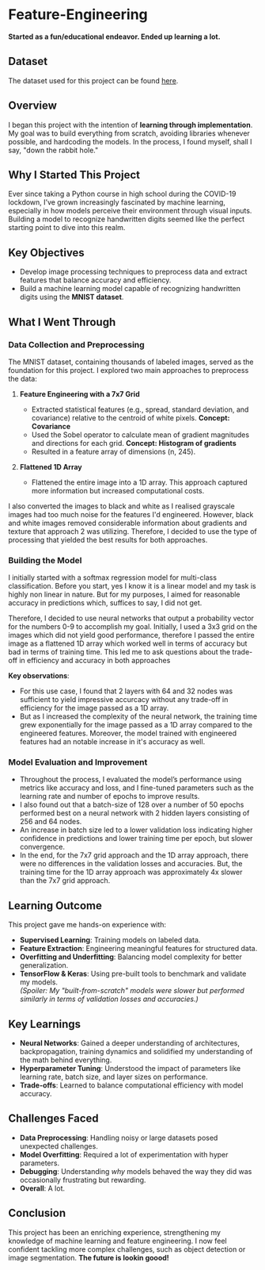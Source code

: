 # Feature-Engineering
**Started as a fun/educational endeavor. Ended up learning a lot.**

## Dataset

The dataset used for this project can be found [here](https://www.kaggle.com/datasets/scolianni/mnistasjpg).

## Overview

I began this project with the intention of **learning through implementation**. My goal was to build everything from scratch, avoiding libraries whenever possible, and hardcoding the models. In the process, I found myself, shall I say, "down the rabbit hole."

## Why I Started This Project

Ever since taking a Python course in high school during the COVID-19 lockdown, I’ve grown increasingly fascinated by machine learning, especially in how models perceive their environment through visual inputs. Building a model to recognize handwritten digits seemed like the perfect starting point to dive into this realm.

## Key Objectives

- Develop image processing techniques to preprocess data and extract features that balance accuracy and efficiency.
- Build a machine learning model capable of recognizing handwritten digits using the **MNIST dataset**.

## What I Went Through

### Data Collection and Preprocessing

The MNIST dataset, containing thousands of labeled images, served as the foundation for this project. I explored two main approaches to preprocess the data:

1. **Feature Engineering with a 7x7 Grid**  
   - Extracted statistical features (e.g., spread, standard deviation, and covariance) relative to the centroid of white pixels.  **Concept: Covariance**
   - Used the Sobel operator to calculate mean of gradient magnitudes and directions for each grid. **Concept: Histogram of gradients**
   - Resulted in a feature array of dimensions (n, 245).

2. **Flattened 1D Array**  
   - Flattened the entire image into a 1D array. This approach captured more information but increased computational costs.  

I also converted the images to black and white as I realised grayscale images had too much noise for the features I'd engineered. However, black and white images removed considerable information about gradients and texture that approach 2 was utilizing. Therefore, I decided to use the type of processing that yielded the best results for both approaches.

### Building the Model

I initially started with a softmax regression model for multi-class classification. Before you start, yes I know it is a linear model and my task is highly non linear in nature. But for my purposes, I aimed for reasonable accuracy in predictions which, suffices to say, I did not get. 

Therefore, I decided to use neural networks that output a probability vector for the numbers 0-9 to accomplish my goal. Initially, I used a 3x3 grid on the images which did not yield good performance, therefore I passed the entire image as a flattened 1D array which worked well in terms of accuracy but bad in terms of training time. This led me to ask questions about the trade-off in efficiency and accuracy in both approaches

**Key observations**: 
- For this use case, I found that 2 layers with 64 and 32 nodes was sufficient to yield impressive accurcacy without any trade-off in efficiency for the image passed as a 1D array.
- But as I increased the complexity of the neural network, the training time grew exponentially for the image passed as a 1D array compared to the engineered features. Moreover, the model trained with engineered features had an notable increase in it's accuracy as well.  


### Model Evaluation and Improvement

- Throughout the process, I evaluated the model’s performance using metrics like accuracy and loss, and I fine-tuned parameters such as the learning rate and number of epochs to improve results.
- I also found out that a batch-size of 128 over a number of 50 epochs performed best on a neural network with 2 hidden layers consisting of 256 and 64 nodes.
- An increase in batch size led to a lower validation loss indicating higher confidence in predictions and lower training time per epoch, but slower convergence.
- In the end, for the 7x7 grid approach and the 1D array approach, there were no differences in the validation losses and accuracies. But, the training time for the 1D array approach was approximately 4x slower than the 7x7 grid approach.

## Learning Outcome

This project gave me hands-on experience with:

- **Supervised Learning**: Training models on labeled data.  
- **Feature Extraction**: Engineering meaningful features for structured data.  
- **Overfitting and Underfitting**: Balancing model complexity for better generalization.  
- **TensorFlow & Keras**: Using pre-built tools to benchmark and validate my models.  
  *(Spoiler: My "built-from-scratch" models were slower but performed similarly in terms of validation losses and accuracies.)*  

## Key Learnings

- **Neural Networks**: Gained a deeper understanding of architectures, backpropagation, training dynamics and solidified my understanding of the math behind everything.  
- **Hyperparameter Tuning**: Understood the impact of parameters like learning rate, batch size, and layer sizes on performance.  
- **Trade-offs**: Learned to balance computational efficiency with model accuracy.

## Challenges Faced

- **Data Preprocessing**: Handling noisy or large datasets posed unexpected challenges.  
- **Model Overfitting**: Required a lot of experimentation with hyper parameters.  
- **Debugging**: Understanding *why* models behaved the way they did was occasionally frustrating but rewarding.
- **Overall**: A lot.

## Conclusion

This project has been an enriching experience, strengthening my knowledge of machine learning and feature engineering. I now feel confident tackling more complex challenges, such as object detection or image segmentation. **The future is lookin goood!**
